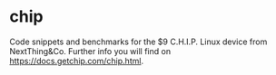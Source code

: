 # chip
Code snippets and benchmarks for the $9 C.H.I.P. Linux device from NextThing&Co.
Further info you will find on https://docs.getchip.com/chip.html.
